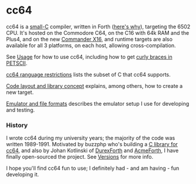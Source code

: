 # cc64

cc64 is a [small-C](C-lang-subset.md) compiler,
written in Forth ([here's why](Why-Forth.md)), targeting the 6502 CPU.
It's hosted on the Commodore C64, on the C16 with 64k RAM and the Plus4,
and on the new [Commander X16](https://www.commanderx16.com/), and runtime
targets are also available for all 3 platforms, on each host, allowing
cross-compilation.

See [Usage](Usage.md) for how to use cc64, including how to get
[curly braces in PETSCII](Usage.md#character-set).

[cc64 ranguage restrictions](C-lang-subset.md) lists the subset of C that
cc64 supports.

[Code layout and library concept](Runtime-libs.md) explains, among others, how
to create a new target.

[Emulator and file formats](File-formats.md) describes the emulator setup I use for developing and testing.

### History

I wrote cc64 during my university years; the majority of the code was written 1989-1991. Motivated by buzzphp who's building a
[C library for cc64](https://sourceforge.net/projects/cc64/),
and also by Johan Kotlinski of
[DurexForth](https://github.com/jkotlinski/durexforth) and
[AcmeForth](https://github.com/jkotlinski/acmeforth),
I have finally open-sourced the project.
See [Versions](Versions.md) for more info.

I hope you'll find cc64 fun to use; I definitely had - and am having -
fun developing it.
